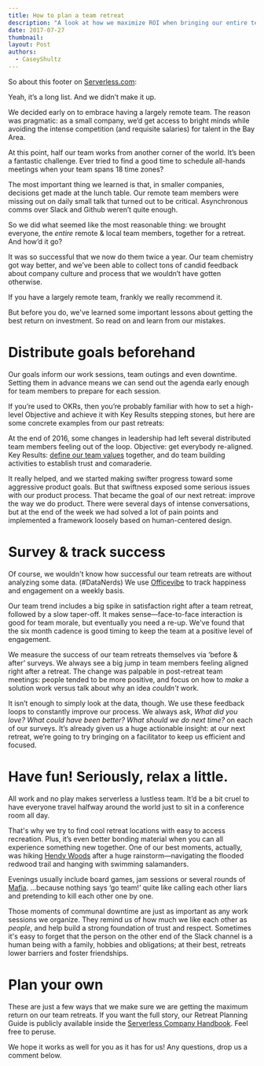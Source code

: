 ```yaml
---
title: How to plan a team retreat
description: "A look at how we maximize ROI when bringing our entire team together for a week."
date: 2017-07-27
thumbnail: 
layout: Post
authors:
  - CaseyShultz
---
```


So about this footer on [Serverless.com](serverless.com):


Yeah, it’s a long list. And we didn’t make it up.

We decided early on to embrace having a largely remote team. The reason was pragmatic: as a small company, we’d get access to bright minds while avoiding the intense competition (and requisite salaries) for talent in the Bay Area.

At this point, half our team works from another corner of the world. It’s been a fantastic challenge. Ever tried to find a good time to schedule all-hands meetings when your team spans 18 time zones?

The most important thing we learned is that, in smaller companies, decisions get made at the lunch table. Our remote team members were missing out on daily small talk that turned out to be critical. Asynchronous comms over Slack and Github weren’t quite enough. 

So we did what seemed like the most reasonable thing: we brought everyone, the *entire* remote & local team members, together for a retreat. And how’d it go?

It was so successful that we now do them twice a year. Our team chemistry got way better, and we’ve been able to collect tons of candid feedback about company culture and process that we wouldn’t have gotten otherwise.

If you have a largely remote team, frankly we really recommend it. 

But before you do, we've learned some important lessons about getting the best return on investment. So read on and learn from our mistakes.

# Distribute goals beforehand

Our goals inform our work sessions, team outings and even downtime. Setting them in advance means we can send out the agenda early enough for team members to prepare for each session.

If you’re used to OKRs, then you’re probably familiar with how to set a high-level Objective and achieve it with Key Results stepping stones, but here are some concrete examples from our past retreats:

At the end of 2016, some changes in leadership had left several distributed team members feeling out of the loop. Objective: get everybody re-aligned. Key Results: [define our team values](https://serverless.com/blog/how-serverless-defined-its-team-culture/) together, and do team building activities to establish trust and comaraderie.

It really helped, and we started making swifter progress toward some aggressive product goals. But that swiftness exposed some serious issues with our product process. That became the goal of our next retreat: improve the way we do product. There were several days of intense conversations, but at the end of the week we had solved a lot of pain points and implemented a framework loosely based on human-centered design.

# Survey & track success

Of course, we wouldn't know how successful our team retreats are without analyzing some data. (#DataNerds) We use [Officevibe](https://www.officevibe.com/) to track happiness and engagement on a weekly basis.

Our team trend includes a big spike in satisfaction right after a team retreat, followed by a slow taper-off. It makes sense—face-to-face interaction is good for team morale, but eventually you need a re-up. We've found that the six month cadence is good timing to keep the team at a positive level of engagement.

We measure the success of our team retreats themselves via ‘before & after’ surveys. We always see a big jump in team members feeling aligned right after a retreat. The change was palpable in post-retreat team meetings: people tended to be more positive, and focus on how to *make* a solution work versus talk about why an idea *couldn't* work.

It isn’t enough to simply look at the data, though. We use these feedback loops to constantly improve our process. We always ask, *What did you love? What could have been better? What should we do next time?* on each of our surveys. It’s already given us a huge actionable insight: at our next retreat, we’re going to try bringing on a facilitator to keep us efficient and focused.

# Have fun! Seriously, relax a little.

All work and no play makes serverless a lustless team. It’d be a bit cruel to have everyone travel halfway around the world just to sit in a conference room all day.

That's why we try to find cool retreat locations with easy to access recreation. Plus, it’s even better bonding material when you can all experience something new together. One of our best moments, actually, was hiking [Hendy Woods](https://www.parks.ca.gov/?page_id=438) after a huge rainstorm—navigating the flooded redwood trail and hanging with swimming salamanders.

Evenings usually include board games, jam sessions or several rounds of [Mafia](https://en.wikipedia.org/wiki/Mafia_(party_game)). ...because nothing says ‘go team!’ quite like calling each other liars and pretending to kill each other one by one.

Those moments of communal downtime are just as important as any work sessions we organize. They remind us of how much we like each other as *people*, and help build a strong foundation of trust and respect. Sometimes it's easy to forget that the person on the other end of the Slack channel is a human being with a family, hobbies and obligations; at their best, retreats lower barriers and foster friendships.

# Plan your own

These are just a few ways that we make sure we are getting the maximum return on our team retreats. If you want the full story, our Retreat Planning Guide is publicly available inside the [Serverless Company Handbook](https://github.com/serverless/culture). Feel free to peruse.

We hope it works as well for you as it has for us! Any questions, drop us a comment below.
